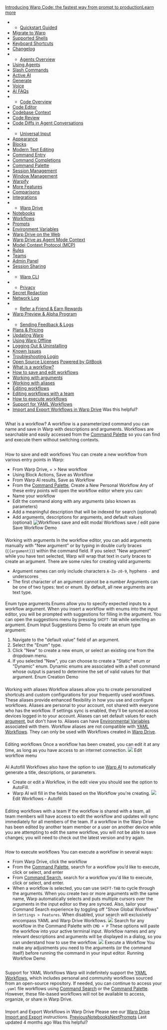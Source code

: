 [Introducing Warp Code: the fastest way from prompt to productionLearn more ](https://www.warp.dev/blog/introducing-warp-code-prompt-to-prod)
 * * [Quickstart Guided](/)
 * [Migrate to Warp](/getting-started/migrate-to-warp)
 * [Supported Shells](/getting-started/supported-shells)
 * [Keyboard Shortcuts](/getting-started/keyboard-shortcuts)
 * [Changelog](/getting-started/changelog)
 * * [Agents Overview](/agents/agents-overview)
 * [Using Agents](/agents/using-agents)
 * [Slash Commands](/agents/slash-commands)
 * [Active AI](/agents/active-ai)
 * [Generate](/agents/generate)
 * [Voice](/agents/voice)
 * [AI FAQs](/agents/ai-faqs)
 * * [Code Overview](/code/code-overview)
 * [Code Editor](/code/code-editor)
 * [Codebase Context](/code/codebase-context)
 * [Code Review](/code/code-review)
 * [Code Diffs in Agent Conversations](/code/reviewing-code)
 * * [Universal Input](/terminal/universal-input)
 * [Appearance](/terminal/appearance)
 * [Blocks](/terminal/blocks)
 * [Modern Text Editing](/terminal/editor)
 * [Command Entry](/terminal/entry)
 * [Command Completions](/terminal/command-completions)
 * [Command Palette](/terminal/command-palette)
 * [Session Management](/terminal/sessions)
 * [Window Management](/terminal/windows)
 * [Warpify](/terminal/warpify)
 * [More Features](/terminal/more-features)
 * [Comparisons](/terminal/comparisons)
 * [Integrations](/terminal/integrations-and-plugins)
 * * [Warp Drive](/knowledge-and-collaboration/warp-drive)
 * [Notebooks](/knowledge-and-collaboration/warp-drive/notebooks)
 * [Workflows](/knowledge-and-collaboration/warp-drive/workflows)
 * [Prompts](/knowledge-and-collaboration/warp-drive/prompts)
 * [Environment Variables](/knowledge-and-collaboration/warp-drive/environment-variables)
 * [Warp Drive on the Web](/knowledge-and-collaboration/warp-drive/warp-drive-on-the-web)
 * [Warp Drive as Agent Mode Context](/knowledge-and-collaboration/warp-drive/warp-drive-as-agent-mode-context)
 * [Model Context Protocol (MCP)](/knowledge-and-collaboration/mcp)
 * [Rules](/knowledge-and-collaboration/rules)
 * [Teams](/knowledge-and-collaboration/teams)
 * [Admin Panel](/knowledge-and-collaboration/admin-panel)
 * [Session Sharing](/knowledge-and-collaboration/session-sharing)
 * * [Warp CLI](/developers/cli)
 * * [Privacy](/privacy/privacy)
 * [Secret Redaction](/privacy/secret-redaction)
 * [Network Log](/privacy/network-log)
 * * [Refer a Friend & Earn Rewards](/community/refer-a-friend)
 * [Warp Preview & Alpha Program](/community/warp-preview-and-alpha-program)
 * * [Sending Feedback & Logs](/support-and-billing/sending-us-feedback)
 * [Plans & Pricing](/support-and-billing/plans-and-pricing)
 * [Updating Warp](/support-and-billing/updating-warp)
 * [Using Warp Offline](/support-and-billing/using-warp-offline)
 * [Logging Out & Uninstalling](/support-and-billing/uninstalling-warp)
 * [Known Issues](/support-and-billing/known-issues)
 * [Troubleshooting Login](/support-and-billing/troubleshooting-login-issues)
 * [Open Source Licenses](/support-and-billing/licenses)
[Powered by GitBook](https://www.gitbook.com/?utm_source=content&utm_medium=trademark&utm_campaign=-MbqIgTw17KQvq_DQuRr)
 * [What is a workflow?](#what-is-a-workflow)
 * [How to save and edit workflows](#how-to-save-and-edit-workflows)
 * [Working with arguments](#working-with-arguments)
 * [Working with aliases](#working-with-aliases)
 * [Editing workflows](#editing-workflows)
 * [Editing workflows with a team](#editing-workflows-with-a-team)
 * [How to execute workflows](#how-to-execute-workflows)
 * [Support for YAML Workflows](#support-for-yaml-workflows)
 * [Import and Export Workflows in Warp Drive](#import-and-export-workflows-in-warp-drive)
Was this helpful?
## 
[](#what-is-a-workflow)
What is a workflow?
A workflow is a parameterized command you can name and save in Warp with descriptions and arguments. Workflows are searchable and easily accessed from the [Command Palette](/terminal/command-palette) so you can find and execute them without switching contexts.
## 
[](#how-to-save-and-edit-workflows)
How to save and edit workflows
You can create a new workflow from various entry points in Warp:
 * From Warp Drive, + > New workflow
 * Using Block Actions, Save as Workflow
 * From Warp AI results, Save as Workflow
 * From the [Command Palette](/terminal/command-palette), Create a New Personal Workflow
Any of these entry points will open the workflow editor where you can:
 * Name your workflow
 * Edit the command along with any arguments (also known as parameters)
 * Add a meaningful description that will be indexed for search (optional)
 * Add arguments, descriptions for arguments, and default values (optional)
![Workflows save and edit modal](https://docs.warp.dev/~gitbook/image?url=https%3A%2F%2F2297236823-files.gitbook.io%2F%7E%2Ffiles%2Fv0%2Fb%2Fgitbook-x-prod.appspot.com%2Fo%2Fspaces%252F-MbqIgTw17KQvq_DQuRr%252Fuploads%252Fgit-blob-ac0ba786b03b5431ec11e2292243060b52b62d12%252Fedit-workflow-pane.png%3Falt%3Dmedia&width=768&dpr=4&quality=100&sign=7379dd4a&sv=2)
Workflows save / edit pane
Save Workflow Demo
### 
[](#working-with-arguments)
Working with arguments
In the workflow editor, you can add arguments manually with "New argument" or by typing in double curly braces (`{{argument}}`) within the command field. If you select "New argument" while you have text selected, Warp will wrap that text in curly braces to create an argument.
There are some rules for creating valid arguments:
 * Argument names can only include characters `A-Za-z0-9`, hyphens `-` and underscores `_`
 * The first character of an argument cannot be a number
Arguments can be one of two types: text or enum. By default, all new arguments are text type.
#### 
[](#enum-type-arguments)
Enum type arguments
Enums allow you to specify expected inputs to a workflow argument. When you insert a workflow with enums into the input editor, you will be prompted with suggestions for filling in the argument. You can open the suggestions menu by pressing `SHIFT-TAB` while selecting an argument.
Enum Input Suggestions Demo
To create an enum type argument:
 1. Navigate to the "default value" field of an argument.
 2. Select the "Enum" type.
 3. Click "New" to create a new enum, or select an existing one from the dropdown menu.
 4. If you selected "New", you can choose to create a "Static" enum or "Dynamic" enum. Dynamic enums are associated with a shell command whose output is parsed to determine the set of valid values for that argument.
Enum Creation Demo
### 
[](#working-with-aliases)
Working with aliases
Workflow aliases allow you to create personalized shortcuts and custom configurations for your frequently used workflows. These aliases provide enhanced flexibility in how you use and configure workflows. Aliases are personal to your account, not shared with everyone who has the workflow. If settings sync is enabled, they'll be synced across devices logged in to your account. Aliases can set default values for each [argument](/knowledge-and-collaboration/warp-drive/workflows#working-with-arguments), but don't have to. Aliases can have [Environmental Variables](/knowledge-and-collaboration/warp-drive/environment-variables) associated with them.
Workflow aliases are not compatible with [YAML Workflows](/terminal/entry/yaml-workflows). They can only be used with Workflows created in [Warp Drive](/knowledge-and-collaboration/warp-drive).
### 
[](#editing-workflows)
Editing workflows
Once a workflow has been created, you can edit it at any time, as long as you have access to an internet connection.
![](https://docs.warp.dev/~gitbook/image?url=https%3A%2F%2F2297236823-files.gitbook.io%2F%7E%2Ffiles%2Fv0%2Fb%2Fgitbook-x-prod.appspot.com%2Fo%2Fspaces%252F-MbqIgTw17KQvq_DQuRr%252Fuploads%252Fgit-blob-8e33c4c88fb2361939d53100aca3004e8125d241%252FEdit_Workflow.png%3Falt%3Dmedia&width=768&dpr=4&quality=100&sign=5d754cab&sv=2)
Edit workflow menu
#### 
[](#ai-autofill)
AI Autofill
Workflows also have the option to use [Warp AI](/agents/agents-overview) to automatically generate a title, descriptions, or parameters.
 * Create or edit a Workflow, in the edit view you should see the option to AutoFill.
 * Warp AI will fill in the fields based on the Workflow you're creating.
![](https://docs.warp.dev/~gitbook/image?url=https%3A%2F%2F2297236823-files.gitbook.io%2F%7E%2Ffiles%2Fv0%2Fb%2Fgitbook-x-prod.appspot.com%2Fo%2Fspaces%252F-MbqIgTw17KQvq_DQuRr%252Fuploads%252Fgit-blob-c5fd9fb1cff247dfd36ecc03624f1acbfbde9675%252FEdit-workflows-autofill.gif%3Falt%3Dmedia&width=768&dpr=4&quality=100&sign=e25d9121&sv=2)
Edit Workflows - Autofill
### 
[](#editing-workflows-with-a-team)
Editing workflows with a team
If the workflow is shared with a team, all team members will have access to edit the workflow and updates will sync immediately for all members of the team.
If a workflow in the Warp Drive has been edited by another team member or a user on another device while you are attempting to edit the same workflow, you will not be able to save changes; you will need to check out the latest version and try again.
## 
[](#how-to-execute-workflows)
How to execute workflows
You can execute a workflow in several ways:
 * From Warp Drive, click the workflow
 * From the [Command Palette](/terminal/command-palette), search for a workflow you’d like to execute, click or select, and enter
 * From [Command Search](/terminal/entry/command-search), search for a workflow you'd like to execute, click or select, and enter.
 * When a workflow is selected, you can use `SHIFT-TAB` to cycle through the arguments.
When you create two or more arguments with the same name, Warp automatically selects and puts multiple cursors over the arguments in the input editor so they are synced. Also, tailor your Command Search experience by toggling off "Show Global Workflows" in `Settings > Features`. When disabled, your search will exclusively encompass YAML and Warp Drive Workflows.
![](https://docs.warp.dev/~gitbook/image?url=https%3A%2F%2F2297236823-files.gitbook.io%2F%7E%2Ffiles%2Fv0%2Fb%2Fgitbook-x-prod.appspot.com%2Fo%2Fspaces%252F-MbqIgTw17KQvq_DQuRr%252Fuploads%252Fgit-blob-375626cd398bd4fec5b7b807d3cd659e27144e88%252FScreenshot%25202023-06-17%2520at%252012.16.55%2520PM.png%3Falt%3Dmedia&width=768&dpr=4&quality=100&sign=8d45943c&sv=2)
Search for any workflow in the Command Palette with `CMD + P`
These options will paste the workflow into your active terminal input. Workflow names and any relevant descriptions and arguments will be displayed in a dialog, so you can understand how to use the workflow.
![](https://docs.warp.dev/~gitbook/image?url=https%3A%2F%2F2297236823-files.gitbook.io%2F%7E%2Ffiles%2Fv0%2Fb%2Fgitbook-x-prod.appspot.com%2Fo%2Fspaces%252F-MbqIgTw17KQvq_DQuRr%252Fuploads%252Fgit-blob-b41e3c7f62e21477cd2e0f35dbc9d119bfe5ecd8%252FScreenshot%25202023-06-17%2520at%252012.18.13%2520PM.png%3Falt%3Dmedia&width=768&dpr=4&quality=100&sign=530e6463&sv=2)
Execute a Workflow
You make any adjustments you need to the arguments (or the command itself) before running the command in your input editor.
Running Workflow Demo
## 
[](#support-for-yaml-workflows)
Support for YAML Workflows
Warp will indefinitely support the [YAML Workflows](/terminal/entry/yaml-workflows), which includes personal and community workflows sourced from an open-source repository.
If needed, you can continue to access your `.yaml` file workflows using [Command Search](/terminal/entry/command-search) or the [Command Palette](/terminal/command-palette). However, these file-based workflows will not be available to access, organize, or share in Warp Drive.
### 
[](#import-and-export-workflows-in-warp-drive)
Import and Export Workflows in Warp Drive
Please see our [Warp Drive Import and Export](/knowledge-and-collaboration/warp-drive#import-and-export) instructions.
[PreviousNotebooks](/knowledge-and-collaboration/warp-drive/notebooks)[NextPrompts](/knowledge-and-collaboration/warp-drive/prompts)
Last updated 4 months ago
Was this helpful?